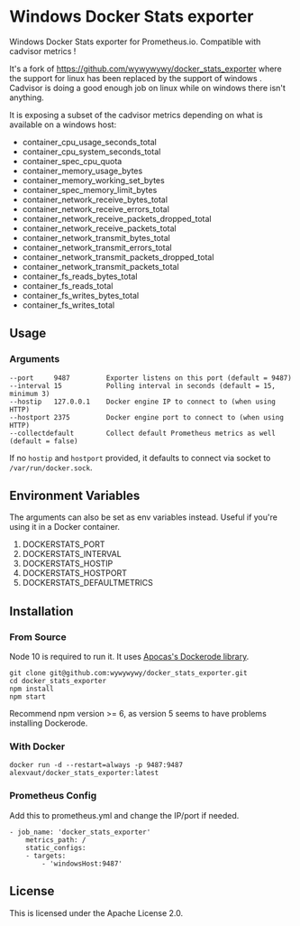 # Windows Docker Stats exporter

Windows Docker Stats exporter for Prometheus.io. Compatible with cadvisor metrics !

It's a fork of https://github.com/wywywywy/docker_stats_exporter where the support for linux has been replaced by the support of windows . Cadvisor is doing a good enough job on linux while on windows there isn't anything.

It is exposing a subset of the cadvisor metrics depending on what is available on a windows host:
- container_cpu_usage_seconds_total
- container_cpu_system_seconds_total
- container_spec_cpu_quota
- container_memory_usage_bytes
- container_memory_working_set_bytes
- container_spec_memory_limit_bytes
- container_network_receive_bytes_total
- container_network_receive_errors_total
- container_network_receive_packets_dropped_total
- container_network_receive_packets_total
- container_network_transmit_bytes_total
- container_network_transmit_errors_total
- container_network_transmit_packets_dropped_total
- container_network_transmit_packets_total
- container_fs_reads_bytes_total
- container_fs_reads_total
- container_fs_writes_bytes_total
- container_fs_writes_total

## Usage

### Arguments

    --port     9487         Exporter listens on this port (default = 9487)
    --interval 15           Polling interval in seconds (default = 15, minimum 3)
    --hostip   127.0.0.1    Docker engine IP to connect to (when using HTTP)
    --hostport 2375         Docker engine port to connect to (when using HTTP)
    --collectdefault        Collect default Prometheus metrics as well (default = false)

If no `hostip` and `hostport` provided, it defaults to connect via socket to `/var/run/docker.sock`.

## Environment Variables

The arguments can also be set as env variables instead. Useful if you're using it in a Docker container.
1. DOCKERSTATS_PORT
2. DOCKERSTATS_INTERVAL
3. DOCKERSTATS_HOSTIP
4. DOCKERSTATS_HOSTPORT
5. DOCKERSTATS_DEFAULTMETRICS

## Installation

### From Source

Node 10 is required to run it. It uses [Apocas's Dockerode library](https://github.com/apocas/dockerode).

    git clone git@github.com:wywywywy/docker_stats_exporter.git
    cd docker_stats_exporter
    npm install
    npm start

Recommend npm version >= 6, as version 5 seems to have problems installing Dockerode.

### With Docker

    docker run -d --restart=always -p 9487:9487 alexvaut/docker_stats_exporter:latest

### Prometheus Config

Add this to prometheus.yml and change the IP/port if needed.

    - job_name: 'docker_stats_exporter'
        metrics_path: /
        static_configs:
        - targets:
            - 'windowsHost:9487'
            
## License

This is licensed under the Apache License 2.0.
